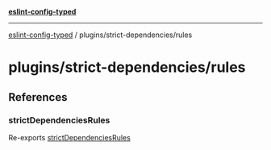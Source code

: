 [**eslint-config-typed**](../../README.md)

***

[eslint-config-typed](../../README.md) / plugins/strict-dependencies/rules

# plugins/strict-dependencies/rules

## References

### strictDependenciesRules

Re-exports [strictDependenciesRules](rules/rules.md#strictdependenciesrules)
